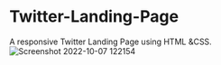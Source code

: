 # Twitter-Landing-Page
A responsive  Twitter Landing Page using HTML &amp;CSS.
![Screenshot 2022-10-07 122154](https://user-images.githubusercontent.com/98155899/194714371-b0092aef-e10d-444a-a3d3-1eb3f467aa4b.png)
